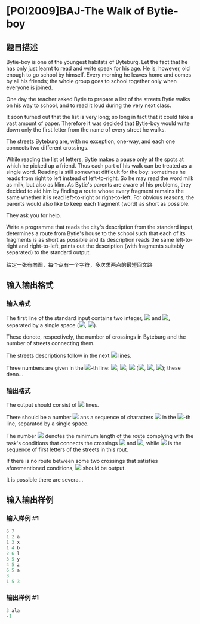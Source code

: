 # [POI2009]BAJ-The Walk of Bytie-boy

## 题目描述

Bytie-boy is one of the youngest habitats of Byteburg. Let the fact that he has only just learnt to read and write speak for his age. He is, however, old enough to go school by himself. Every morning he leaves home and comes by all his friends; the whole group goes to school together only when everyone is joined.

One day the teacher asked Bytie to prepare a list of the streets Bytie walks on his way to school, and to read it loud during the very next class.

It soon turned out that the list is very long; so long in fact that it could take a vast amount of paper. Therefore it was decided that Bytie-boy would write down only the first letter from the name of every street he walks.

The streets Byteburg are, with no exception, one-way, and each one connects two different crossings.

While reading the list of letters, Bytie makes a pause only at the spots at which he picked up a friend. Thus each part of his walk can be treated as a single word. Reading is still somewhat difficult for the boy: sometimes he reads from right to left instead of left-to-right. So he may read the word milk as milk, but also as klim. As Bytie's parents are aware of his problems, they decided to aid him by finding a route whose every fragment remains the same whether it is read left-to-right or right-to-left. For obvious reasons, the parents would also like to keep each fragment (word) as short as possible.

They ask you for help.

Write a programme that reads the city's description from the standard input, determines a route from Bytie's house to the school such that each of its fragments is as short as possible and its description reads the same left-to-right and right-to-left, prints out the description (with fragments suitably separated) to the standard output.

给定一张有向图，每个点有一个字符，多次求两点的最短回文路

## 输入输出格式

### 输入格式

The first line of the standard input contains two integer, ![](http://main.edu.pl/images/OI16/baj-en-tex.1.png) and ![](http://main.edu.pl/images/OI16/baj-en-tex.2.png), separated by a single space (![](http://main.edu.pl/images/OI16/baj-en-tex.3.png), ![](http://main.edu.pl/images/OI16/baj-en-tex.4.png)).

These denote, respectively, the number of crossings in Byteburg and the number of streets connecting them.

The streets descriptions follow in the next ![](http://main.edu.pl/images/OI16/baj-en-tex.5.png) lines.

Three numbers are given in the ![](http://main.edu.pl/images/OI16/baj-en-tex.6.png)-th line: ![](http://main.edu.pl/images/OI16/baj-en-tex.7.png), ![](http://main.edu.pl/images/OI16/baj-en-tex.8.png), ![](http://main.edu.pl/images/OI16/baj-en-tex.9.png) (![](http://main.edu.pl/images/OI16/baj-en-tex.10.png), ![](http://main.edu.pl/images/OI16/baj-en-tex.11.png), ![](http://main.edu.pl/images/OI16/baj-en-tex.12.png)); these deno…

### 输出格式

The output should consist of ![](http://main.edu.pl/images/OI16/baj-en-tex.21.png) lines.

There should be a number ![](http://main.edu.pl/images/OI16/baj-en-tex.22.png) ans a sequence of characters ![](http://main.edu.pl/images/OI16/baj-en-tex.23.png) in the ![](http://main.edu.pl/images/OI16/baj-en-tex.24.png)-th line, separated by a single space.

The number ![](http://main.edu.pl/images/OI16/baj-en-tex.25.png) denotes the minimum length of the route complying with the task's conditions that connects the crossings ![](http://main.edu.pl/images/OI16/baj-en-tex.26.png) and ![](http://main.edu.pl/images/OI16/baj-en-tex.27.png), while ![](http://main.edu.pl/images/OI16/baj-en-tex.28.png) is the sequence of first letters of the streets in this rout.

If there is no route between some two crossings that satisfies aforementioned conditions, ![](http://main.edu.pl/images/OI16/baj-en-tex.29.png) should be output.

It is possible there are severa…

## 输入输出样例

### 输入样例 #1

```cpp
6 7
1 2 a
1 3 x
1 4 b
2 6 l
3 5 y
4 5 z
6 5 a
3
1 5 3

```
### 输出样例 #1

```cpp
3 ala
-1

```
